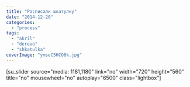 ```yaml
---
title: "Расписали шкатулку"
date: "2014-12-20"
categories: 
  - "process"
tags: 
  - "akril"
  - "derevo"
  - "shkatulka"
coverImage: "ymseC5HCO8k.jpg"
---
```


\[su\_slider source="media: 1181,1180" link="no" width="720" height="560" title="no" mousewheel="no" autoplay="6500" class="lightbox"\]
